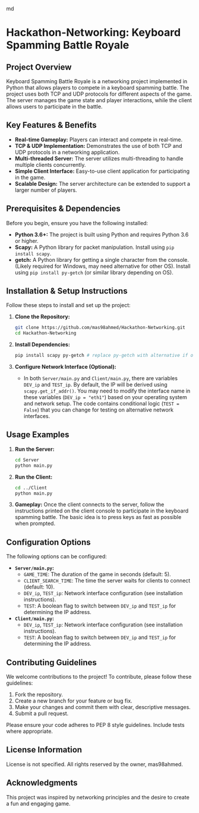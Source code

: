 md
# Hackathon-Networking: Keyboard Spamming Battle Royale

## Project Overview
Keyboard Spamming Battle Royale is a networking project implemented in Python that allows players to compete in a keyboard spamming battle. The project uses both TCP and UDP protocols for different aspects of the game. The server manages the game state and player interactions, while the client allows users to participate in the battle.

## Key Features & Benefits

*   **Real-time Gameplay:** Players can interact and compete in real-time.
*   **TCP & UDP Implementation:** Demonstrates the use of both TCP and UDP protocols in a networking application.
*   **Multi-threaded Server:** The server utilizes multi-threading to handle multiple clients concurrently.
*   **Simple Client Interface:** Easy-to-use client application for participating in the game.
*   **Scalable Design:** The server architecture can be extended to support a larger number of players.

## Prerequisites & Dependencies

Before you begin, ensure you have the following installed:

*   **Python 3.6+:**  The project is built using Python and requires Python 3.6 or higher.
*   **Scapy:** A Python library for packet manipulation. Install using `pip install scapy`.
*   **getch:** A Python library for getting a single character from the console.  (Likely required for Windows, may need alternative for other OS). Install using `pip install py-getch` (or similar library depending on OS).

## Installation & Setup Instructions

Follow these steps to install and set up the project:

1.  **Clone the Repository:**
    ```bash
    git clone https://github.com/mas98ahmed/Hackathon-Networking.git
    cd Hackathon-Networking
    ```

2.  **Install Dependencies:**
    ```bash
    pip install scapy py-getch # replace py-getch with alternative if on non-Windows OS
    ```

3.  **Configure Network Interface (Optional):**
    - In both `Server/main.py` and `Client/main.py`, there are variables `DEV_ip` and `TEST_ip`. By default, the IP will be derived using `scapy.get_if_addr()`. You may need to modify the interface name in these variables (`DEV_ip = "eth1"`) based on your operating system and network setup.  The code contains conditional logic (`TEST = False`) that you can change for testing on alternative network interfaces.

## Usage Examples

1.  **Run the Server:**
    ```bash
    cd Server
    python main.py
    ```

2.  **Run the Client:**
    ```bash
    cd ../Client
    python main.py
    ```

3.  **Gameplay:**  Once the client connects to the server, follow the instructions printed on the client console to participate in the keyboard spamming battle.  The basic idea is to press keys as fast as possible when prompted.

## Configuration Options

The following options can be configured:

*   **`Server/main.py`:**
    *   `GAME_TIME`:  The duration of the game in seconds (default: 5).
    *   `CLIENT_SEARCH_TIME`:  The time the server waits for clients to connect (default: 10).
    *   `DEV_ip`, `TEST_ip`: Network interface configuration (see installation instructions).
    *   `TEST`: A boolean flag to switch between `DEV_ip` and `TEST_ip` for determining the IP address.
*   **`Client/main.py`:**
    *   `DEV_ip`, `TEST_ip`: Network interface configuration (see installation instructions).
    *   `TEST`: A boolean flag to switch between `DEV_ip` and `TEST_ip` for determining the IP address.

## Contributing Guidelines

We welcome contributions to the project!  To contribute, please follow these guidelines:

1.  Fork the repository.
2.  Create a new branch for your feature or bug fix.
3.  Make your changes and commit them with clear, descriptive messages.
4.  Submit a pull request.

Please ensure your code adheres to PEP 8 style guidelines.  Include tests where appropriate.

## License Information

License is not specified. All rights reserved by the owner, mas98ahmed.

## Acknowledgments

This project was inspired by networking principles and the desire to create a fun and engaging game.
